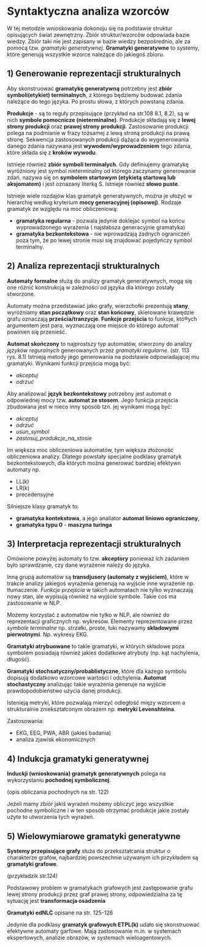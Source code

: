 # Syntaktyczna analiza wzorców

W tej metodzie wnioskowania dokonoju się na podstawie struktur opisujących świat zewnętrzny. Zbiór struktur/wzorców odpowiada bazie wiedzy. Zbiór taki nie jest zapisany w bazie wiedzy bezpośrednio, ale za pomocą tzw. *gramatyki generatywnej*. **Gramatyki generatywne** to systemy, które generują wszystkie wzorce należące do jakiegoś zbioru.

## 1) Generowanie reprezentacji strukturalnych

Aby skonstruować **gramatykę generatywną** potrzebny jest **zbiór symboli(etykiet) terminalnych**, z którego będziemy budować zdania należące do tego języka. Po prostu słowa, z których powstaną zdania.

**Produkcje** - są to reguły przepisujące (przykład na str.108 8.1, 8.2), są w nich **symbole pomocnicze (nieterminalne)**. Produkcje składają się z **lewej strony produkcji** oraz **prawej strony produkcji**. Zastosowanie produkcji polega na podmianie w frazy tożsamej z lewą stroną produkcji na prawą stronę. Sekwencja zastosowanych produkcji dążąca do wygenerowania danego zdania nazywana jest **wywodem/wyprowadzeniem** tego zdania, które składa się z **kroków wywodu**.

Istnieje również **zbiór symboli terminalych**. Gdy definiujemy gramatykę wyróżniony jest symbol nieterminalny od którego zaczynamy generowanie zdań, nazywa się on **symbolem startowym (etykietą startową lub aksjomatem)** i jest oznazany literką S. Istnieje również **słowo puste**.

Istnieje wiele rozdajów klas gramatyk generatywnych, można je ułożyć w hierarchię według kryterium **mocy generacyjnej (opisowej)**. Rodzaje gramatyk ze względu na moc obliczeniową:
- **gramatyka regularna** - pozwala jedynie doklejać symbol na końcu wyprowadzonego wyrażenia ( najsłabsza generacyjnie gramatyka)
- **gramatyka bezkontekstowa** - nie wprowadzają żadnych ograniczeń poza tym, że po lewej stronie musi się znajdować pojedyńczy symbol terminalny.

## 2) Analiza reprezentacji strukturalnych

**Automaty formalne** służą do analizy gramatyk generatywnych, mogą się one różnić konstrukcją w zależności od języka dla którego zostały stworzone. 

Automaty można przedstawiać jako grafy, wierzchołki prezentują **stany**, wyróżniamy **stan początkowy** oraz **stan końcowy**, skierowane krawędzie grafu oznaczają **prześcia/tranzycje**. **Funkcje przejścia** to funkcje, któ®ych argumentem jest para, wyznaczają one miejsce do którego automat powinien się przenieść.

**Automat skończony** to najprostszy typ automatów, stworzony do analizy *języków reguralnych* generowanych przez *gramatyki regularne*. (str. 113 rys. 8.1) Istnieją metody jego generowania na podstawie odpowiadającej mu gramatyki. Wynikami funkcji przejścia mogą być:
- *akceptuj*
- *odrzuć*

Aby analizować **język bezkontekstowy** potrzebny jest automat o odpowiednej mocy tzw. **automat ze stosem**. Jego funkcja przejścia zbudowana jest w nieco inny sposób tzn. jej wynikami mogą być:
- *akceptuj*
- *odrzuć*
- *usun_symbol*
- *zastosuj_produkcje_na_stosie*

Im większa moc obliczeniowa automatów, tym większa złożoność obliczeniowa analizy. Dlatego powstały specjalne podklasy gramatyk bezkontekstowych, dla których można generować bardziej efektywn automaty np.
- LL(k)
- LR(k)
- precedensyjne

Silniejsze klasy gramatyk to:
- **gramatyka kontekstowa**, a jego analiator **automat liniowo ograniczony**,
- **gramatyka typu 0** - **maszyna turinga**

## 3) Interpretacja reprezentacji strukturalnych

Omówione powyżej automaty to tzw. **akceptory** ponieważ ich zadaniem było sprawdzanie, czy dane wyrażenie należy do języka.

Inną grupą automatów są **transdjusery (automaty z wyjściem)**, które w trakcie analizy jakiegoś wyrażenia generują na wyjście inne wyrażenie np. tłumaczenie. *Funkcje przejścia* w takich automatach nie tylko wyznaczają nowy stan, ale wypisują również na wyjście symbole. Takie coś ma zastosowanie w NLP.

Możemy korzystać z automatów nie tylko w NLP, ale również do reprezentacji graficznych np. wykresów. Elementy reprezentowane przez *symbole terminalne* np. strzałki, proste, łuki nazywamy **składowymi pierwotnymi**. Np. wykresy EKG.

**Gramatyki atrybuowane** to takie gramatyki, w których składowe poza symbolem posiadają również jakieś dodatkowe atrybuty (np. kąt nachylenia, długość).

**Gramatyki stochsatyczny/probablistyczne**, które dla każego symbolu dopisują dodatkowo wzorcowe wartości i odchylenia. **Automat stochastyczny** analizując takie wyrażenia generuje na wyjście prawdopodobieństwo użycia danej produkcji. 

Istenieją metryki, które pozwalają mierzyć odległość mięzy wzorcem a strukturalnie zniekształconym obrazem np. **metryki Levenshteina**.

Zastosowania:
- EKG, EEG, PWA, ABR (jakieś badania)
- analiza zjawisk ekonomicznych

## 4) Indukcja gramatyki generatywnej

**Induckji (wnioskowania) gramatyk generatywnych** polega na wykorzystaniu **pochodnej symbolicznej**.

(opis obliczania pochodnych na str. 122)

Jeżeli mamy zbiór jakiś wyrażeń możemy obliczyć jego wszystkie pochodne symboliczne i w ten sposób otrzymać produkcje jakie zostały użyte to utworzenia tych wyrażeń.

## 5) Wielowymiarowe gramatyki generatywne

**Systemy przepisujące grafy** służa do przekształcania struktur o charakterze grafów, najbardziej powszechnie używanym ich przykładem są **gramatyki grafowe**.

(przykładzik str.124)

Podstawowy problem w gramatykach grafowych jest zastępowanie grafu lewej strony produkcji przez graf prawej strony, odpowiedzialna za tę sytuację jest **transformacja osadzenia**

**Gramatyki edNLC** opisane na str. 125-126

Jedynie dla podklasy **gramatyk grafowych ETPL(k)** udało się skonstruować efektywne automaty garfowe. Mają zastosowanie m.in. w systemach ekspertowych, analizie obrazów, w systemach wieloagentowych.

